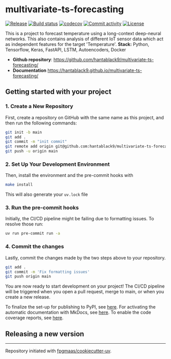 # multivariate-ts-forecasting

[![Release](https://img.shields.io/github/v/release/hantablack9/multivariate-ts-forecasting)](https://img.shields.io/github/v/release/hantablack9/multivariate-ts-forecasting)
[![Build status](https://img.shields.io/github/actions/workflow/status/hantablack9/multivariate-ts-forecasting/main.yml?branch=main)](https://github.com/hantablack9/multivariate-ts-forecasting/actions/workflows/main.yml?query=branch%3Amain)
[![codecov](https://codecov.io/gh/hantablack9/multivariate-ts-forecasting/branch/main/graph/badge.svg)](https://codecov.io/gh/hantablack9/multivariate-ts-forecasting)
[![Commit activity](https://img.shields.io/github/commit-activity/m/hantablack9/multivariate-ts-forecasting)](https://img.shields.io/github/commit-activity/m/hantablack9/multivariate-ts-forecasting)
[![License](https://img.shields.io/github/license/hantablack9/multivariate-ts-forecasting)](https://img.shields.io/github/license/hantablack9/multivariate-ts-forecasting)

This is a project to forecast temperature using a long-context deep-neural networks. This also contains analysis of different IoT sensor data which act as independent features for the target 'Temperature'. **Stack:** Python, Tensorflow, Keras, FastAPI, LSTM, Autoencoders, Docker

- **Github repository**: <https://github.com/hantablack9/multivariate-ts-forecasting/>
- **Documentation** <https://hantablack9.github.io/multivariate-ts-forecasting/>

## Getting started with your project

### 1. Create a New Repository

First, create a repository on GitHub with the same name as this project, and then run the following commands:

```bash
git init -b main
git add .
git commit -m "init commit"
git remote add origin git@github.com:hantablack9/multivariate-ts-forecasting.git
git push -u origin main
```

### 2. Set Up Your Development Environment

Then, install the environment and the pre-commit hooks with

```bash
make install
```

This will also generate your `uv.lock` file

### 3. Run the pre-commit hooks

Initially, the CI/CD pipeline might be failing due to formatting issues. To resolve those run:

```bash
uv run pre-commit run -a
```

### 4. Commit the changes

Lastly, commit the changes made by the two steps above to your repository.

```bash
git add .
git commit -m 'Fix formatting issues'
git push origin main
```

You are now ready to start development on your project!
The CI/CD pipeline will be triggered when you open a pull request, merge to main, or when you create a new release.

To finalize the set-up for publishing to PyPI, see [here](https://fpgmaas.github.io/cookiecutter-uv/features/publishing/#set-up-for-pypi).
For activating the automatic documentation with MkDocs, see [here](https://fpgmaas.github.io/cookiecutter-uv/features/mkdocs/#enabling-the-documentation-on-github).
To enable the code coverage reports, see [here](https://fpgmaas.github.io/cookiecutter-uv/features/codecov/).

## Releasing a new version



---

Repository initiated with [fpgmaas/cookiecutter-uv](https://github.com/fpgmaas/cookiecutter-uv).
